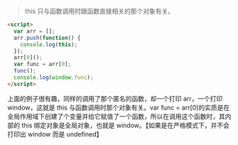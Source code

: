 > this 只与函数调用时跟函数直接相关的那个对象有关。

```html
<script>
  var arr = [];
  arr.push(function() {
    console.log(this);
  });
  arr[0]();
  var func = arr[0];
  func();
  console.log(window.func);
</script>
```

上面的例子很有趣，同样的调用了那个匿名的函数，却一个打印 arr，一个打印 window，这就是 this 与函数调用时那个对象有关。var func = arr[0]的实质是在全局作用域下创建了个变量并给它赋值了一个函数，所以在调用这个函数时，其内部的 this 绑定对象是全局对象，也就是 window。【如果是在严格模式下，并不会打印出 window 而是 undefined】
